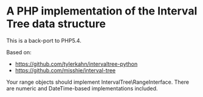 # A PHP implementation of the Interval Tree data structure

This is a back-port to PHP5.4.

Based on:

 - https://github.com/tylerkahn/intervaltree-python
 - https://github.com/misshie/interval-tree

Your range objects should implement IntervalTree\RangeInterface. There are
numeric and DateTime-based implementations included.

